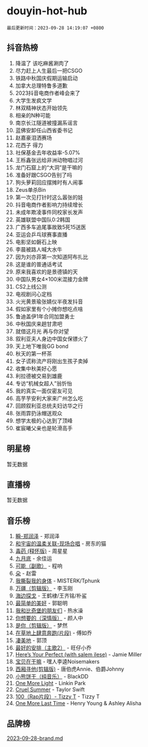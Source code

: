 # douyin-hot-hub

`最后更新时间：2023-09-28 14:19:07 +0800`

## 抖音热榜

1. 降温了 该吃麻酱涮肉了
1. 尽力赶上人生最后一把CSGO
1. 铁路中秋国庆假期运输启动
1. 加拿大总理特鲁多道歉
1. 2023抖音电商作者峰会来了
1. 大学生发疯文学
1. 林双精神状态开始领先
1. 相亲的N种可能
1. 南京长江隧道被撞漏系谣言
1. 蓝佛安卸任山西省委书记
1. 赵嘉豪泪洒赛场
1. 花西子 得力
1. 社保基金去年收益率-5.07%
1. 王栎鑫张远给非洲动物唱过河
1. 龙门石窟上的“大洞”是干嘛的
1. 准备好跟CSGO告别了吗
1. 狗头萝莉回应摆摊时有人闹事
1. Zeus单杀Bin
1. 第一次见打针时这么嚣张的娃
1. 抖音电商作者影响力持续增长
1. 未成年欺凌事件同校家长发声
1. 英雄联盟中国队0:2韩国
1. 广西多车追尾事故致5死15送医
1. 亚运会乒乓球赛事直播
1. 电影坚如磐石上映
1. 李晨被路人喊大水牛
1. 因为刘亦菲第一次知道阿布扎比
1. 这是谁的普通话考试
1. 原来我喜欢的是景德镇的天
1. 中国队男女4×100米混接力金牌
1. CS2上线公测
1. 电视剧问心定档
1. 火光黄景瑜张婧仪半夜发抖音
1. 假如家里有个小摊你想吃点啥
1. 鲁迪盖伊1年合同加盟勇士
1. 中秋国庆来趟甘肃吧
1. 就借这月光 再与你对望
1. 叙利亚夫人身边中国女保镖火了
1. 天上地下唯我GG bond
1. 秋天的第一杯茶
1. 女子谎称流产将刚出生孩子卖掉
1. 收集中秋美好心愿
1. 利拉德被交易到雄鹿
1. 专访“机械女超人”翁忻怡
1. 我的真实一面仅密友可见
1. 高芋芋安利大家来广州怎么吃
1. 回顾叙利亚总统夫妇访华之行
1. 张雨霏扔泳帽送观众
1. 想学太极的心达到了顶峰
1. 崔宸曦父亲也是轮滑高手

## 明星榜

暂无数据

## 直播榜

暂无数据

## 音乐榜

1. [瞬-郑润泽](https://sf6-cdn-tos.douyinstatic.com/obj/tos-cn-ve-2774/oYXHIohzvbNAzBhHgyksWpRM4bfkDsBdBDAynw) - 郑润泽
1. [和宇宙的温柔关联-现场合唱](https://sf3-cdn-tos.douyinstatic.com/obj/tos-cn-ve-2774/o0hONGDYQBgk0e5bqDeQOonVmncA6tC2nBwZLT) - 房东的猫
1. [毒药 (释怀版)](https://sf3-cdn-tos.douyinstatic.com/obj/tos-cn-ve-2774/oYILMEAzspdZBIzy4frJNB8ZHPHWAhiwowd4Ad) - 周星星
1. [九月底](https://sf3-cdn-tos.douyinstatic.com/obj/tos-cn-ve-2774/oMfewG4PDTFhF8iz3OGQ7ABH5i6fCgnMaoCbzZ) - 余佳运
1. [可能（副歌）](https://sf6-cdn-tos.douyinstatic.com/obj/tos-cn-ve-2774/cde1731888894259b333569393c2fb51) - 程响
1. [朵](https://sf6-cdn-tos.douyinstatic.com/obj/tos-cn-ve-2774/932f5bdfcd7c47b880525e92ab8a4999) - 赵雷
1. [我撕裂我的身体](https://sf3-cdn-tos.douyinstatic.com/obj/tos-cn-ve-2774/o0cWZzf7vIzpjLQBHPXwtFhMxYUvsP8AoC8EgA) - MISTERK/Tphunk
1. [万疆（剪辑版）](https://sf6-cdn-tos.douyinstatic.com/obj/tos-cn-ve-2774/ooG7oVgFlDTelKCjCsTTobQvbdtj1BBQXnfZd8) - 李玉刚
1. [海边探戈](https://sf3-cdn-tos.douyinstatic.com/obj/tos-cn-ve-2774/os9gE0VQCGqt6VQkZDyBBYvfSDY0QFe3vVmubn) - 王鹤棣/王齐铭/朴鲨
1. [最简单的美好](https://sf3-cdn-tos.douyinstatic.com/obj/tos-cn-ve-2774/a3623594908d4f208709c19c9584f981) - 郭聪明
1. [我和比奇堡的朋友们](https://sf3-cdn-tos.douyinstatic.com/obj/tos-cn-ve-2774/f0505db981ea4a6d91453a15924a82aa) - 热水澡
1. [你想要的（深情版）](https://sf3-cdn-tos.douyinstatic.com/obj/tos-cn-ve-2774/oIMnk8GFpoYUtBP39qsBLeMCDPQxxYcI4gbeZS) - 颜人中
1. [是你（剪辑版）](https://sf3-cdn-tos.douyinstatic.com/obj/tos-cn-ve-2774/46019dae783c4c969944217fe1cfafc4) - 梦然
1. [在草地上肆意奔跑(片段)](https://sf6-cdn-tos.douyinstatic.com/obj/tos-cn-ve-2774/8831d494742f45dabdfa8adb8b817259) - 傅如乔
1. [凄美地](https://sf3-cdn-tos.douyinstatic.com/obj/tos-cn-ve-2774/oshF4RgFMhmTSa4jCaHNUXI0NetFtBBQBzBZdf) - 郭顶
1. [最好的安排（主歌2）](https://sf3-cdn-tos.douyinstatic.com/obj/tos-cn-ve-2774/oMMZX1DuHpMwgoDztBmZswgQnbCeeANZxBHkFY) - 旺仔小乔
1. [Here’s Your Perfect (with salem ilese)](https://sf3-cdn-tos.douyinstatic.com/obj/tos-cn-ve-2774/076b1576c6c546598f803fe53da388a7) - Jamie Miller
1. [宝贝在干嘛](https://sf3-cdn-tos.douyinstatic.com/obj/tos-cn-ve-2774/okW4hBCfJI5B2ZEgTCtikhMW7IafzNrBQIYkpJ) - 嘿人李逵Noisemakers
1. [西厢寻他(剪辑版)](https://sf3-cdn-tos.douyinstatic.com/obj/tos-cn-ve-2774/oUsAVfAQKlRNxEv5qxvIB8o5qmIWUcXbzJKJhw) - 唐伯虎Annie、伯爵Johnny
1. [小熊饼干（纯音乐）](https://sf3-cdn-tos.douyinstatic.com/obj/tos-cn-ve-2774/c25d7893334c4ded99a2ae09f9e2a7d6) - BlackDD
1. [One More Light](https://sf6-cdn-tos.douyinstatic.com/obj/tos-cn-ve-2774/okIBCInhecoGOE5h6ZvqCBYtfXCIMQEbgkRKgD) - Linkin Park
1. [Cruel Summer](https://sf6-cdn-tos.douyinstatic.com/obj/tos-cn-ve-2774/b35ad770e6d4495abefaa493fa46b555) - Taylor Swift
1. [100（Rap片段）- Tizzy T](https://sf6-cdn-tos.douyinstatic.com/obj/tos-cn-ve-2774/f3d21de5ab834c0f9bb7443c06f73d04) - Tizzy T
1. [One More Last Time](https://sf6-cdn-tos.douyinstatic.com/obj/tos-cn-ve-2774/oAzTlo0LUAdCAIhjktsKWcLAEUKmZwGcOoB1fy) - Henry Young & Ashley Alisha

## 品牌榜

[2023-09-28-brand.md](2023-09-28-brand.md)
